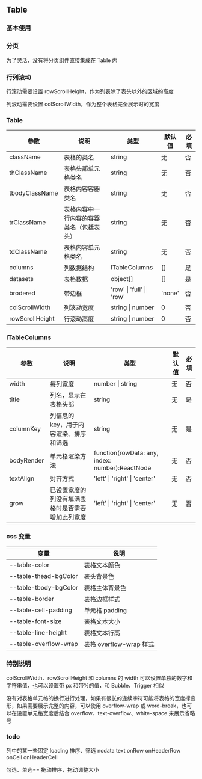 ## Table

### 基本使用

<code src="../demo/table/table1.tsx"></code>

### 分页

为了灵活，没有将分页组件直接集成在 Table 内

<code src="../demo/table/table2.tsx"></code>

### 行列滚动

行滚动需要设置 rowScrollHeight，作为列表除了表头以外的区域的高度

列滚动需要设置 colScrollWidth，作为整个表格完全展示时的宽度

<code src="../demo/table/table3.tsx"></code>

### Table

| 参数            | 说明                                     | 类型                     | 默认值 | 必填 |
| --------------- | ---------------------------------------- | ------------------------ | ------ | ---- |
| className       | 表格的类名                               | string                   | 无     | 否   |
| thClassName     | 表格头部单元格类名                       | string                   | 无     | 否   |
| tbodyClassName  | 表格内容容器类名                         | string                   | 无     | 否   |
| trClassName     | 表格内容中一行内容的容器类名（包括表头） | string                   | 无     | 否   |
| tdClassName     | 表格内容单元格类名                       | string                   | 无     | 否   |
| columns         | 列数据结构                               | ITableColumns            | []     | 是   |
| datasets        | 表格数据                                 | object[]                 | []     | 是   |
| brodered        | 带边框                                   | 'row' \| 'full' \| 'row' | 'none' | 否   |
| colScrollWidth  | 列滚动宽度                               | string \| number         | 0      | 否   |
| rowScrollHeight | 行滚动高度                               | string \| number         | 0      | 否   |

### ITableColumns

| 参数       | 说明                                             | 类型                                            | 默认值 | 必填 |
| ---------- | ------------------------------------------------ | ----------------------------------------------- | ------ | ---- |
| width      | 每列宽度                                         | number \| string                                | 无     | 否   |
| title      | 列名，显示在表格头部                             | string                                          | 无     | 是   |
| columnKey  | 列信息的 key，用于内容渲染、排序和筛选           | string                                          | 无     | 是   |
| bodyRender | 单元格渲染方法                                   | function(rowData: any, index: number):ReactNode | 无     | 否   |
| textAlign  | 对齐方式                                         | 'left' \| 'right' \| 'center'                   | 无     | 否   |
| grow       | 已设置宽度的列没有填满表格时是否需要增加此列宽度 | 'left' \| 'right' \| 'center'                   | 无     | 否   |

### css 变量

| 变量                  | 说明                    |
| --------------------- | ----------------------- |
| --table-color         | 表格文本颜色            |
| --table-thead-bgColor | 表头背景色              |
| --table-tbody-bgColor | 表格主体背景色          |
| --table-border        | 表格边框样式            |
| --table-cell-padding  | 单元格 padding          |
| --table-font-size     | 表格文本大小            |
| --table-line-height   | 表格文本行高            |
| --table-overflow-wrap | 表格 overflow-wrap 样式 |

### 特别说明

colScrollWidth、rowScrollHeight 和 columns 的 width 可以设置单独的数字和字符串值，也可以设置带 px 和带%的值，和 Bubble、Trigger 相似

没有对表格单元格的换行进行处理，如果有很长的连续字符可能将表格的宽度撑变形，如果需要展示完整的内容，可以使用 overflow-wrap 或 word-break，也可以在设置单元格宽度后结合 overflow、text-overflow、white-space 来展示省略号

### todo

列中的某一些固定
loading
排序、筛选
nodata text
onRow
onHeaderRow
onCell
onHeaderCell

勾选、单选==
拖动排序，拖动调整大小
